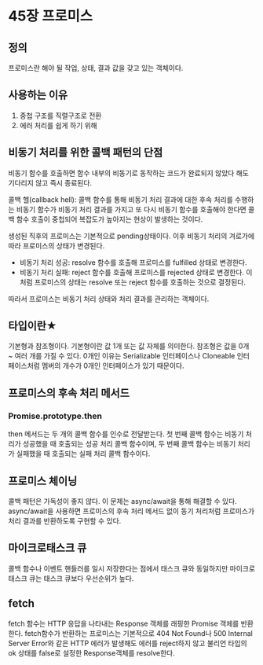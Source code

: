 # 45장 프로미스
## 정의
프로미스란 해야 될 작업, 상태, 결과 값을 갖고 있는 객체이다.
## 사용하는 이유
1. 중첩 구조를 직렬구조로 전환
2. 에러 처리를 쉽게 하기 위해
## 비동기 처리를 위한 콜백 패턴의 단점
비동기 함수를 호출하면 함수 내부의 비동기로 동작하는 코드가 완료되지 않았다 해도 기다리지 않고 즉시 종료된다.

콜백 헬(callback hell): 콜백 함수를 통해 비동기 처리 결과에 대한 후속 처리를 수행하는 비동기 함수가 비동기 처리 결과를 가지고 또 다시 비동기 함수를 호출해야 한다면 콜백 함수 호출이 중첩되어 복잡도가 높아지는 현상이 발생하는 것이다.

생성된 직후의 프로미스는 기본적으로 pending상태이다. 이후 비동기 처리의 겨로가에 따라 프로미스의 상태가 변경된다.
- 비동기 처리 성공: resolve 함수를 호출해 프로미스를 fulfilled 상태로 변경한다.
- 비동기 처리 실패: reject 함수를 호출해 프로미스를 rejected 상태로 변경한다.
이처럼 프로미스의 상태는 resolve 또는 reject 함수를 호출하는 것으로 결정된다.

따라서 프로미스는 비동기 처리 상태와 처리 결과를 관리하는 객체이다.

## 타입이란★
기본형과 참조형이다. 기본형이란 값 1개 또는 값 자체를 의미한다. 참조형은 값을 0개 ~ 여러 개를 가질 수 있다. 0개인 이유는 Serializable 인터페이스나 Cloneable 인터페이스처럼 멤버의 개수가 0개인 인터페이스가 있기 때문이다.

## 프로미스의 후속 처리 메서드
### Promise.prototype.then
then 메서드는 두 개의 콜백 함수를 인수로 전달받는다.
첫 번째 콜백 함수는 비동기 처리가 성공했을 때 호출되는 성공 처리 콜백 함수이며, 두 번째 콜백 함수는 비동기 처리가 실패했을 때 호출되는 실패 처리 콜백 함수이다.

## 프로미스 체이닝
콜백 패턴은 가독성이 좋지 않다.
이 문제는 async/await을 통해 해결할 수 있다. async/await을 사용하면 프로미스의 후속 처리 메서드 없이 동기 처리처럼 프로미스가 처리 결과를 반환하도록 구현할 수 있다.

## 마이크로태스크 큐
콜백 함수나 이벤트 핸들러를 일시 저장한다는 점에서 태스크 큐와 동일하지만 마이크로태스크 큐는 태스크 큐보다 우선순위가 높다.

## fetch
fetch 함수는 HTTP 응답을 나타내는 Response 객체를 래핑한 Promise 객체를 반환한다. fetch함수가 반환하는 프로미스는 기본적으로 404 Not Found나 500 Internal Server Error와 같은 HTTP 에러가 발생해도 에러를 reject하지 않고 불리언 타입의 ok 상태를 false로 설정한 Response객체를 resolve한다.